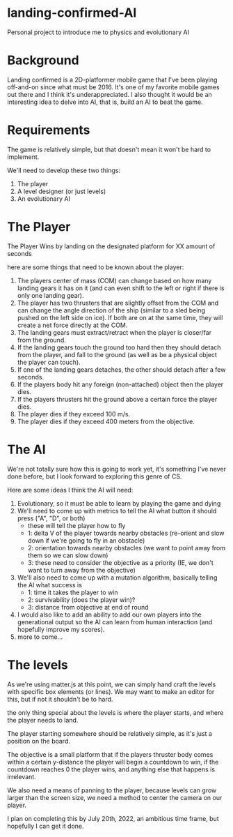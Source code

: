# landing-confirmed-AI
Personal project to introduce me to physics and evolutionary AI

# Background

Landing confirmed is a 2D-platformer mobile game that I've been playing off-and-on since what must be 2016. 
It's one of my favorite mobile games out there and I think it's underappreciated.
I also thought it would be an interesting idea to delve into AI, that is, build an AI to beat the game.

# Requirements

The game is relatively simple, but that doesn't mean it won't be hard to implement.

We'll need to develop these two things:
1. The player
2. A level designer (or just levels)
3. An evolutionary AI

# The Player

The Player Wins by landing on the designated platform for XX amount of seconds

here are some things that need to be known about the player:
1. The players center of mass (COM) can change based on how many landing gears it has on it (and can even shift to the left or right if there is only one landing gear).
2. The player has two thrusters that are slightly offset from the COM and can change the angle direction of the ship (similar to a sled being pushed on the left side on ice). If both are on at the same time, they will create a net force directly at the COM.
3. The landing gears must extract/retract when the player is closer/far from the ground.
4. If the landing gears touch the ground too hard then they should detach from the player, and fall to the ground (as well as be a physical object the player can touch).
5. If one of the landing gears detaches, the other should detach after a few seconds.
6. If the players body hit any foreign (non-attached) object then the player dies.
7. If the players thrusters hit the ground above a certain force the player dies.
8. The player dies if they exceed 100 m/s.
9. The player dies if they exceed 400 meters from the objective.

# The AI

We're not totally sure how this is going to work yet, it's something I've never done before, but I look forward to exploring this genre of CS.

Here are some ideas I think the AI will need:
1. Evolutionary, so it must be able to learn by playing the game and dying
2. We'll need to come up with metrics to tell the AI what button it should press ("A", "D", or both)
    - these will tell the player how to fly
    - 1: delta V of the player towards nearby obstacles (re-orient and slow down if we're going to fly in an obstacle)
    - 2: orientation towards nearby obstacles (we want to point away from them so we can slow down)
    - 3: these need to consider the objective as a priority (IE, we don't want to turn away from the objective)
3. We'll also need to come up with a mutation algorithm, basically telling the AI what success is
    - 1: time it takes the player to win
    - 2: survivability (does the player win)?
    - 3: distance from objective at end of round
3. I would also like to add an ability to add our own players into the generational output so the AI can learn from human interaction (and hopefully improve my scores).
4. more to come...


# The levels

As we're using matter.js at this point, we can simply hand craft the levels with specific box elements (or lines).
We may want to make an editor for this, but if not it shouldn't be to hard.

the only thing special about the levels is where the player starts, and where the player needs to land.

The player starting somewhere should be relatively simple, as it's just a position on the board.

The objective is a small platform that if the players thruster body comes within a certain y-distance the player will begin 
a countdown to win, if the countdown reaches 0 the player wins, and anything else that happens is irrelevant.

We also need a means of panning to the player, because levels can grow larger than the screen size, we need a method to
center the camera on our player.




I plan on completing this by July 20th, 2022, an ambitious time frame, but hopefully I can get it done.

